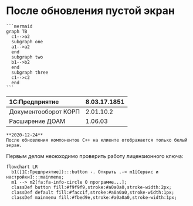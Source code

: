 # После обновления пустой экран

    ```mermaid
    graph TB
      c1-->a2
      subgraph one
      a1-->a2
      end
      subgraph two
      b1-->b2
      end
      subgraph three
      c1-->c2
      end
    ```

|1C:Предприятие|8.03.17.1851
|:--- |:--- 
|Документооборот КОРП|2.01.10.2
|Расширение ДОАМ|1.06.03

``` danger
**2020-12-24**  
После обновления компонентов C++ на клиенте отображается только белый экран.
```

Первым делом неоюходимо проверить работу лицензионного ключа:
``` mermaid
flowchart LR
  b1([1С:Предприятие]):::button -. Открыть .-> m1[Сервис и настройки]:::mainmenu;
  m1 --> m2[fa:fa-info-circle О программе...];
  classDef button fill:#f9f9f9,stroke:#a0a0a0,stroke-width:2px;
  classDef default fill:#facc1f,stroke:#a0a0a0,stroke-width:1px;
  classDef mainmenu fill:#fbed9e,stroke:#a0a0a0,stroke-width:1px;
```
